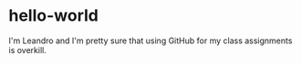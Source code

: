 # hello-world

I'm Leandro and I'm pretty sure that using GitHub for my class assignments is overkill.
